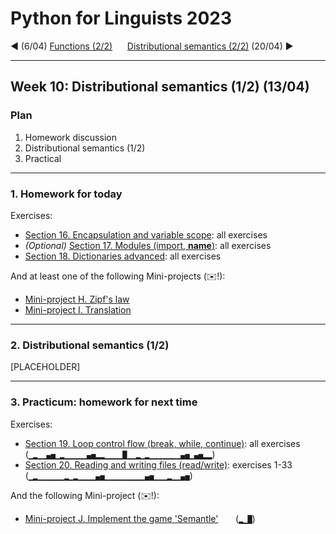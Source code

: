 
# Python for Linguists 2023

◄ (6/04) [Functions (2/2)](../classes/09_Functions_2.md)&nbsp;&nbsp;&nbsp;&nbsp;&nbsp;&nbsp;[Distributional semantics (2/2)](../classes/11_Distributional_semantics_2.md) (20/04) ►

-------

## Week 10: Distributional semantics (1/2) (13/04)


### Plan
1. Homework discussion
2. Distributional semantics (1/2)
3. Practical


-------

### 1. Homework for today

Exercises:
- [Section 16. Encapsulation and variable scope](../exercises/16_encapsulation_and_variable_scope.md): all exercises
- _(Optional)_ [Section 17. Modules (import, __name__)](../exercises/17_modules_and_import.md): all exercises
- [Section 18. Dictionaries advanced](../exercises/18_dictionaries_advanced.md): all exercises

And at least one of the following Mini-projects (✉️!):
- [Mini-project H. Zipf's law](../projects/H_zipf's_law.md) 
- [Mini-project I. Translation](../projects/I_translation.md) 

-------

### 2. Distributional semantics (1/2)

[PLACEHOLDER]

-------

### 3. Practicum: homework for next time

Exercises:
- [Section 19. Loop control flow (break, while, continue)](../exercises/19_loop_control_flow.md): all exercises&nbsp;&nbsp;&nbsp;&nbsp;&nbsp; (`▁▂▁▁▄▅▁▂▁▁▁▁▁▄▅▂▂▁▁▁▁█▁▁▂▁▂▁▁▁▁▁▁▁▄▅▁▄▅▂▂`)
- [Section 20. Reading and writing files (read/write)](../exercises/20_reading_and_writing_files.md): exercises 1-33&nbsp;&nbsp;&nbsp;&nbsp;&nbsp; (`▁▂▁▁▁▁▁▁▂▁▂▁▁▁▁▄▅▁▁▁▁▁▁▁▁▁▄▅▁▁▁▂▁▁▄▅`)

And the following Mini-project (✉️!):
- [Mini-project J. Implement the game 'Semantle'](../projects/J_implement_the_game_'semantle'.md) &nbsp;&nbsp;&nbsp;&nbsp;&nbsp; (`▂▁█`)

